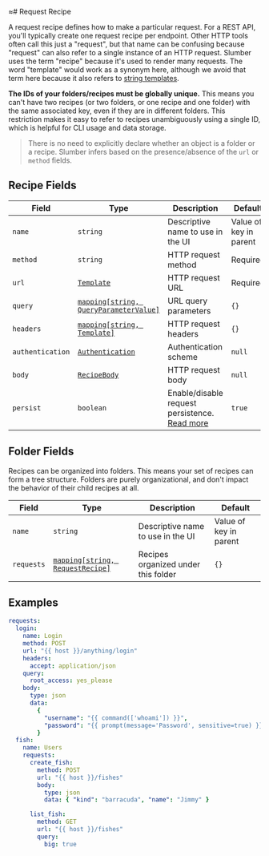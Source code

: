 ≈# Request Recipe

A request recipe defines how to make a particular request. For a REST API, you'll typically create one request recipe per endpoint. Other HTTP tools often call this just a "request", but that name can be confusing because "request" can also refer to a single instance of an HTTP request. Slumber uses the term "recipe" because it's used to render many requests. The word "template" would work as a synonym here, although we avoid that term here because it also refers to [string templates](../../user_guide/templates/index.md).

**The IDs of your folders/recipes must be globally unique.** This means you can't have two recipes (or two folders, or one recipe and one folder) with the same associated key, even if they are in different folders. This restriction makes it easy to refer to recipes unambiguously using a single ID, which is helpful for CLI usage and data storage.

> There is no need to explicitly declare whether an object is a folder or a recipe. Slumber infers based on the presence/absence of the `url` or `method` fields.

## Recipe Fields

| Field            | Type                                                               | Description                                                                   | Default                |
| ---------------- | ------------------------------------------------------------------ | ----------------------------------------------------------------------------- | ---------------------- |
| `name`           | `string`                                                           | Descriptive name to use in the UI                                             | Value of key in parent |
| `method`         | `string`                                                           | HTTP request method                                                           | Required               |
| `url`            | [`Template`](../../user_guide/templates/index.md)                  | HTTP request URL                                                              | Required               |
| `query`          | [`mapping[string, QueryParameterValue]`](./query_parameters.md)    | URL query parameters                                                          | `{}`                   |
| `headers`        | [`mapping[string, Template]`](../../user_guide/templates/index.md) | HTTP request headers                                                          | `{}`                   |
| `authentication` | [`Authentication`](./authentication.md)                            | Authentication scheme                                                         | `null`                 |
| `body`           | [`RecipeBody`](./recipe_body.md)                                   | HTTP request body                                                             | `null`                 |
| `persist`        | `boolean`                                                          | Enable/disable request persistence. [Read more](../../user_guide/database.md) | `true`                 |

## Folder Fields

Recipes can be organized into folders. This means your set of recipes can form a tree structure. Folders are purely organizational, and don't impact the behavior of their child recipes at all.

| Field      | Type                                                    | Description                         | Default                |
| ---------- | ------------------------------------------------------- | ----------------------------------- | ---------------------- |
| `name`     | `string`                                                | Descriptive name to use in the UI   | Value of key in parent |
| `requests` | [`mapping[string, RequestRecipe]`](./request_recipe.md) | Recipes organized under this folder | `{}`                   |

## Examples

```yaml
requests:
  login:
    name: Login
    method: POST
    url: "{{ host }}/anything/login"
    headers:
      accept: application/json
    query:
      root_access: yes_please
    body:
      type: json
      data:
        {
          "username": "{{ command(['whoami']) }}",
          "password": "{{ prompt(message='Password', sensitive=true) }}",
        }
  fish:
    name: Users
    requests:
      create_fish:
        method: POST
        url: "{{ host }}/fishes"
        body:
          type: json
          data: { "kind": "barracuda", "name": "Jimmy" }

      list_fish:
        method: GET
        url: "{{ host }}/fishes"
        query:
          big: true
```

